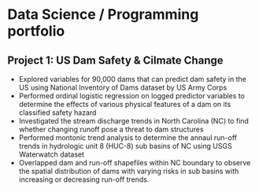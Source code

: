 # Data Science / Programming portfolio

## Project 1: US Dam Safety & Cilmate Change
* Explored variables for 90,000 dams that can predict dam safety in the US using National Inventory of Dams dataset by US Army Corps
* Performed ordinal logistic regression on logged predictor variables to determine the effects of various physical features of a dam on its classified safety hazard
* Investigated the stream discharge trends in North Carolina (NC) to find whether changing runoff pose a threat to dam structures
* Performed montonic trend analysis to determine the annaul run-off trends in hydrologic unit 8 (HUC-8) sub basins of NC using USGS Waterwatch dataset
* Overlapped dam and run-off shapefiles within NC boundary to observe the spatial distribution of dams with varying risks in sub basins with increasing or decreasing run-off trends.


